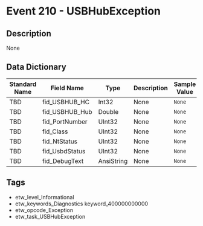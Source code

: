 # Event 210 - USBHubException

## Description
None

## Data Dictionary
|Standard Name|Field Name|Type|Description|Sample Value|
|---|---|---|---|---|
|TBD|fid_USBHUB_HC|Int32|None|`None`|
|TBD|fid_USBHUB_Hub|Double|None|`None`|
|TBD|fid_PortNumber|UInt32|None|`None`|
|TBD|fid_Class|UInt32|None|`None`|
|TBD|fid_NtStatus|UInt32|None|`None`|
|TBD|fid_UsbdStatus|UInt32|None|`None`|
|TBD|fid_DebugText|AnsiString|None|`None`|

## Tags
* etw_level_Informational
* etw_keywords_Diagnostics keyword_400000000000
* etw_opcode_Exception
* etw_task_USBHubException